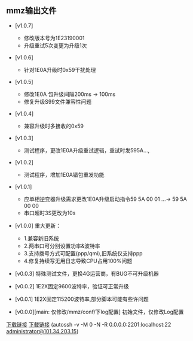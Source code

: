 ## mmz输出文件

* [v1.0.7]
    * 修改版本号为1E23190001
    * 升级重试5次变更为升级1次
* [v1.0.6]
    * 针对1E0A升级时0x59干扰处理
* [v1.0.5]
    * 修改1E0A 包升级间隔200ms -> 100ms
    * 修复升级S99文件兼容性问题
* [v1.0.4]
    * 兼容升级时多接收的0x59
* [v1.0.3]
    * 测试程序，更改1E0A升级重试逻辑，重试时发595A...,

* [v1.0.2]
    * 测试程序，增加1E0A错包重发功能
* [v1.0.1]
    * 应单相逆变器升级需求更改1E0A升级启动指令59 5A 00 01 ...-> 59 5A 00 00 
    * 串口超时3S更改为10s
* [v1.0.0]
    重大更新：
    * 1.兼容新旧系统
    * 2.两串口可分别设置功率&波特率
    * 3.支持拨号方式可配置(ppp/qmi),旧系统仅支持ppp
    * 4.修复持续写无用日志导致CPU占用100%问题

* [v0.0.3]
    特殊测试文件，更换4G运营商，有BUG不可升级机器
* [v0.0.2]
    1E2X固定9600波特率，验证可正常升级
* [v0.0.1]
    1E2X固定115200波特率,部分脚本可能有些许问题
* [v0.0.0][main: 仅修改/mmz/conf/下log配置]
    初始文件，仅修改Log配置

[下载链接](https://github.com/lyct-01/mmz2out/releases)
[下载链接](https://github.com/lyct-01/mmz2out/tags)
(autossh -v -M 0 -N -R 0.0.0.0:2201:localhost:22 administrator@101.34.203.15)